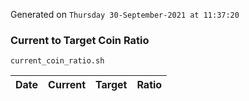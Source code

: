 Generated on `Thursday 30-September-2021 at 11:37:20`

### Current to Target Coin Ratio
`current_coin_ratio.sh`

Date|Current|Target|Ratio
---|---|---|---
